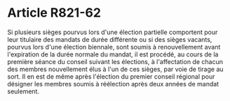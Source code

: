 # Article R821-62

Si plusieurs sièges pourvus lors d'une élection partielle comportent pour leur titulaire des mandats de durée différente ou si des sièges vacants, pourvus lors d'une élection biennale, sont soumis à renouvellement avant l'expiration de la durée normale du mandat, il est procédé, au cours de la première séance du conseil suivant les élections, à l'affectation de chacun des membres nouvellement élus à l'un de ces sièges, par voie de tirage au sort.   Il en est de même après l'élection du premier conseil régional pour désigner les membres soumis à réélection après deux années de mandat seulement.